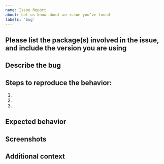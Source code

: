 ```yaml
---
name: Issue Report
about: Let us know about an issue you’ve found
labels: 'bug'
---
```


<!-- For feature requests, please use the following template: https://github.com/Shopify/ui-extensions/issues/new?labels=enhancement&template=feature-request.md -->

## Please list the package(s) involved in the issue, and include the version you are using

<!-- e.g. @shopify/ui-extensions-react/checkout v2023.10.0, @shopify/ui-extensions-react/admin unstable -->

## Describe the bug

<!-- A clear and concise description of what the bug is. Please include specific affected APIs/components if relevant. -->

## Steps to reproduce the behavior:

1.
1.
1.

## Expected behavior

<!-- A clear and concise description of what you expected to happen. -->

## Screenshots

<!-- If applicable, add screenshots or a short video to help explain your problem. -->

## Additional context

<!-- Add any other context about the problem here, examples could be the package version, troubleshooting steps you’ve tried, etc. -->
